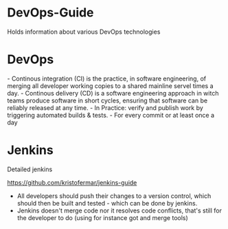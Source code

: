 # DevOps-Guide
Holds information about various DevOps technologies

<h1>DevOps</h1>
- Continous integration (CI) is the practice, in software engineering, of merging all developer working copies to a shared mainline servel times a day.
- Continous delivery (CD) is a software engineering approach in witch teams produce software in short cycles, ensuring that software can be reliably released at any time.
- In Practice: verify and publish work by triggering automated builds & tests.
- For every commit or at least once a day

<h1>Jenkins</h1>
Detailed jenkins

https://github.com/kristofermar/jenkins-guide

- All developers should push their changes to a version control, which should then be built and tested - which can be done by jenkins.
- Jenkins doesn't merge code nor it resolves code conflicts, that's still for the developer to do (using for instance got and merge tools)
